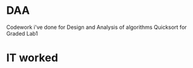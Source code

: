 # DAA
Codework i've done for Design and Analysis of algorithms
Quicksort for Graded Lab1

# IT worked
